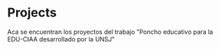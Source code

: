 # Projects
Aca se encuentran los proyectos del trabajo "Poncho educativo para la EDU-CIAA desarrollado por la UNSJ"
